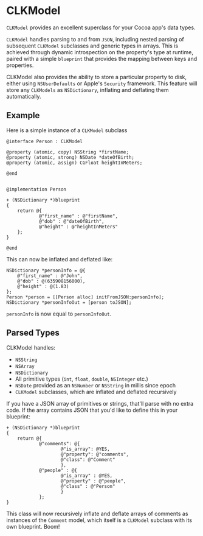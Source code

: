 # CLKModel

`CLKModel` provides an excellent superclass for your Cocoa app's data types.

`CLKModel` handles parsing to and from `JSON`, including nested parsing of subsequent `CLKModel` subclasses and generic types in arrays.  This is achieved through dynamic introspection on the property's type at runtime, paired with a simple `blueprint` that provides the mapping between keys and properties.

CLKModel also provides the ability to store a particular property to disk, either using `NSUserDefaults` or Apple's `Security` framework.  This feature will store any `CLKModels` as `NSDictionary`, inflating and deflating them automatically.

## Example

Here is a simple instance of a `CLKModel` subclass


```objc
@interface Person : CLKModel

@property (atomic, copy) NSString *firstName;
@property (atomic, strong) NSDate *dateOfBirth;
@property (atomic, assign) CGFloat heightInMeters;

@end


@implementation Person

+ (NSDictionary *)blueprint
{
    return @{
            @"first_name" : @"firstName",
            @"dob" : @"dateOfBirth",
            @"height" : @"heightInMeters"
    };
}

@end
```

This can now be inflated and deflated like:

```objc
NSDictionary *personInfo = @{
    @"first_name" : @"John",
    @"dob" : @(635908156000),
    @"height" : @(1.83)
};
Person *person = [[Person alloc] initFromJSON:personInfo];
NSDictionary *personInfoOut = [person toJSON];
```

`personInfo` is now equal to `personInfoOut`.

## Parsed Types

CLKModel handles:

* `NSString`
* `NSArray`
* `NSDictionary`
* All primitive types (`int`, `float`, `double`, `NSInteger` etc.)
* `NSDate` provided as an `NSNumber` or `NSString` in millis since epoch
* `CLKModel` subclasses, which are inflated and deflated recursively

If you have a JSON array of primitives or strings, that'll parse with no extra code.  If the array contains JSON that you'd like to define this in your blueprint:


```objc
+ (NSDictionary *)blueprint
{
    return @{
            @"comments": @{
                    @"is_array": @YES,
                    @"property": @"comments",
                    @"class": @"Comment"
                    },
            @"people" : @{
                    @"is_array" : @YES,
                    @"property" : @"people",
                    @"class" : @"Person"
                    }
            };
}
```

This class will now recursively inflate and deflate arrays of comments as instances of the `Comment` model, which itself is a `CLKModel` subclass with its own blueprint.  Boom!
